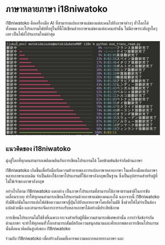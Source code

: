# ภาษาหลายภาษา i18niwatoko

i18niwatoko คือเครื่องมือ AI ที่สามารถแปลภาษาแม่ของแต่ละคนไปยังภาษาต่างๆ ทั่วโลกได้ทั้งหมด
และโปรแกรมไฟล์ที่อยู่ในที่นี้ได้เขียนด้วยภาษาแม่ของแต่ละคนเท่านั้น ไม่มีภาษาระดับสูงใดๆ เลย เป็นไฟล์โปรแกรมใหม่ล่าสุด

![i18niwatoko](../readme_rich_progress.png)


## แนวคิดของ i18niwatoko

มุ่งสู่โลกที่ทุกคนสามารถเพลิดเพลินกับการเขียนโปรแกรมได้ โดยข้ามพ้นข้อจำกัดด้านภาษา

i18niwatoko เกิดขึ้นเพื่อรับมือกับความท้าทายของการแปลภาษาหลายภาษา ในเครื่องมือแปลภาษาหลายภาษาแบบเดิม จำเป็นต้องใช้ภาษาโปรแกรมที่ใช้ภาษาอังกฤษเป็นฐาน ซึ่งเป็นอุปสรรคสำหรับผู้ที่ไม่ใช่เจ้าของภาษาอังกฤษ

อย่างไรก็ตาม i18niwatoko แตกต่าง เป็นภาษาโปรแกรมที่สามารถใช้ภาษาธรรมชาติในการขับเคลื่อนระบบ ทำให้ทุกคนสามารถเขียนโปรแกรมด้วยภาษาแม่ของตนเองได้ นอกจากนี้ i18niwatoko ยังมีฟังก์ชันในการแปลไฟล์ข้อความภาษาญี่ปุ่นไปยังหลายภาษาโดยอัตโนมัติ ซึ่งช่วยให้ไม่จำเป็นต้องแปลด้วยมือ และสามารถจัดการการรองรับหลายภาษาได้อย่างมีประสิทธิภาพ

การเขียนโปรแกรมไม่ใช่สิ่งที่เฉพาะเจาะจงสำหรับผู้ที่มีความสามารถพิเศษเท่านั้น การกำจัดข้อจำกัดด้านภาษา จะทำให้ทุกคนทั่วโลกสามารถสัมผัสกับความสนุกสนานและศักยภาพของการเขียนโปรแกรม นั่นคือแนวคิดอันสูงส่งของ i18niwatoko

ร่วมกับ i18niwatoko เพื่อสร้างสังคมที่เคารพความหลากหลายทางภาษา และ